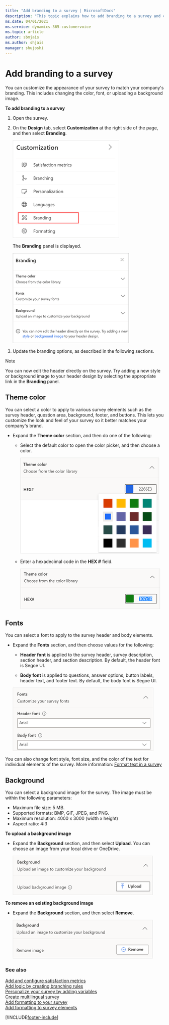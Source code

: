 ```yaml
---
title: "Add branding to a survey | MicrosoftDocs"
description: "This topic explains how to add branding to a survey and customize the appearance of your survey to match your company's branding."
ms.date: 04/01/2021
ms.service: dynamics-365-customervoice
ms.topic: article
author: sbmjais
ms.author: shjais
manager: shujoshi
---
```


# Add branding to a survey

You can customize the appearance of your survey to match your company's branding. This includes changing the color, font, or uploading a background image.

**To add branding to a survey**

1. Open the survey.

2. On the **Design** tab, select **Customization** at the right side of the page, and then select **Branding**.

   ![Branding menu item.](media/branding-button.png "Branding menu item")

   The **Branding** panel is displayed.

   ![Branding panel.](media/branding-panel.png "Branding panel")

3. Update the branding options, as described in the following sections.

> [!NOTE]
> You can now edit the header directly on the survey. Try adding a new style or background image to your header design by selecting the appropriate link in the **Branding** panel. 

## Theme color

You can select a color to apply to various survey elements such as the survey header, question area, background, footer, and buttons. This lets you customize the look and feel of your survey so it better matches your company's brand.

- Expand the **Theme color** section, and then do one of the following:

  - Select the default color to open the color picker, and then choose a color.

    ![Choose a color from the color picker.](media/color-picker.png "Choose a color from the color picker")

  - Enter a hexadecimal code in the **HEX #** field.

    ![Enter a hexadecimal code.](media/hex-code.png "Enter a hexadecimal code")

## Fonts

You can select a font to apply to the survey header and body elements.

- Expand the **Fonts** section, and then choose values for the following:

  - **Header font** is applied to the survey header, survey description, section header, and section description. By default, the header font is Segoe UI.

  - **Body font** is applied to questions, answer options, button labels, header text, and footer text. By default, the body font is Segoe UI.

  ![Choose fonts for your survey.](media/theme-fonts.png "Choose fonts for your survey")

You can also change font style, font size, and the color of the text for individual elements of the survey. More information: [Format text in a survey](survey-text-format.md)

## Background

You can select a background image for the survey. The image must be within the following parameters:
- Maximum file size: 5 MB. 
- Supported formats: BMP, GIF, JPEG, and PNG.
- Maximum resolution: 4000 x 3000 (width x height)
- Aspect ratio: 4:3


**To upload a background image**

- Expand the **Background** section, and then select **Upload**. You can choose an image from your local drive or OneDrive.

  ![Upload background image.](media/upload-background-image.png "Upload background image")

**To remove an existing background image**

- Expand the **Background** section, and then select **Remove**.

  ![Remove background image.](media/remove-background-image.png "Remove background image")

### See also

[Add and configure satisfaction metrics](satisfaction-metrics.md)<br>
[Add logic by creating branching rules](create-branching-rule.md)<br>
[Personalize your survey by adding variables](personalize-survey.md)<br>
[Create multilingual survey](create-multilingual-survey.md)<br>
[Add formatting to your survey](survey-formatting.md)<br>
[Add formatting to survey elements](survey-text-format.md)


[!INCLUDE[footer-include](includes/footer-banner.md)]
